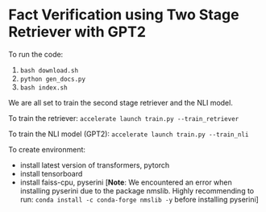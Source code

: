 # Fact Verification using Two Stage Retriever with GPT2 

To run the code:
1. `bash download.sh`
2. `python gen_docs.py`
3. `bash index.sh`

We are all set to train the second stage retriever and the NLI model. 

To train the retriever: `accelerate launch train.py --train_retriever`

To train the NLI model (GPT2): `accelerate launch train.py --train_nli`

To create environment:

* install latest version of transformers, pytorch 
* install tensorboard
* install faiss-cpu, pyserini 
    [**Note**: We encountered an error when installing pyserini due to the package nmslib. Highly recommending to run: `conda install -c conda-forge nmslib -y` before installing pyserini]